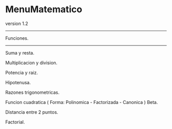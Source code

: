 # MenuMatematico
version 1.2

-----------

Funciones.

-----------

Suma y resta.

Multiplicacion y division.

Potencia y raiz.

Hipotenusa.

Razones trigonometricas.

Funcion cuadratica ( Forma: Polinomica - Factorizada - Canonica ) Beta.

Distancia entre 2 puntos.

Factorial.


